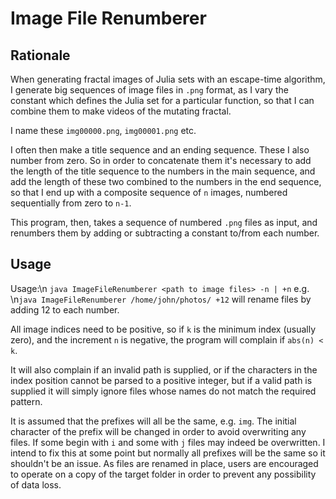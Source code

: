 # Image File Renumberer

## Rationale

When generating fractal images of Julia sets with an escape-time algorithm, I generate big sequences of image files in `.png` format, as I vary the constant which defines the Julia set for a particular function, so that I can combine them to make videos of the mutating fractal.

I name these `img00000.png`, `img00001.png` etc.

I often then make a title sequence and an ending sequence.   These I also number from zero.   So in order to concatenate them it's necessary to add the length of the title sequence to the numbers in the main sequence, and add the length of these two combined to the numbers in the end sequence, so that I end up with a composite sequence of `n` images, numbered sequentially from zero to `n-1`.

This program, then, takes a sequence of numbered `.png` files as input, and renumbers them by adding or subtracting a constant to/from each number.

## Usage

Usage:\n `java ImageFileRenumberer <path to image files> -n | +n`
e.g. \n`java ImageFileRenumberer /home/john/photos/ +12`
will rename files by adding 12 to each number.

All image indices need to be positive, so if `k` is the minimum index (usually zero), and the increment `n` is negative, the program will complain if `abs(n) < k`.

It will also complain if an invalid path is supplied, or if the characters in the index position cannot be parsed to a positive integer, but if a valid path is supplied it will simply ignore files whose names do not match the required pattern.

It is assumed that the prefixes will all be the same, e.g. `img`.   The initial character of the prefix will be changed in order to avoid overwriting any files.   If some begin with `i` and some with `j` files may indeed be overwritten.   I intend to fix this at some point but normally all prefixes will be the same so it shouldn't be an issue.   As files are renamed in place, users are encouraged to operate on a copy of the target folder in order to prevent any possibility of data loss. 
